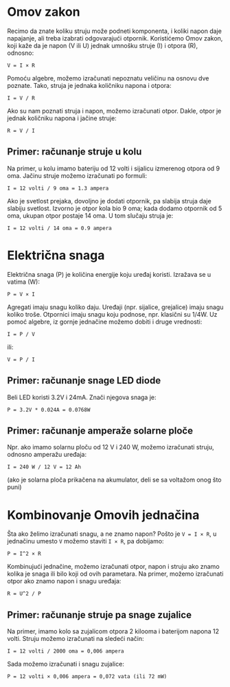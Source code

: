 # Omov zakon

Recimo da znate koliku struju može podneti komponenta, i koliki napon daje napajanje, ali treba izabrati odgovarajući otpornik. Koristićemo Omov zakon, koji kaže da je napon (V ili U) jednak umnošku struje (I) i otpora (R), odnosno:

```
V = I × R
```

Pomoću algebre, možemo izračunati nepoznatu veličinu na osnovu dve poznate. Tako, struja je jednaka količniku napona i otpora:

```
I = V / R
```

Ako su nam poznati struja i napon, možemo izračunati otpor. Dakle, otpor je jednak količniku napona i jačine struje:

```
R = V / I
```

## Primer: računanje struje u kolu

Na primer, u kolu imamo bateriju od 12 volti i sijalicu izmerenog otpora od 9 oma. Jačinu struje možemo izračunati po formuli:

```
I = 12 volti / 9 oma = 1.3 ampera
```

Ako je svetlost prejaka, dovoljno je dodati otpornik, pa slabija struja daje slabiju svetlost. Izvorno je otpor kola bio 9 oma; kada dodamo otpornik od 5 oma, ukupan otpor postaje 14 oma. U tom slučaju struja je:

```
I = 12 volti / 14 oma = 0.9 ampera
```

# Električna snaga

Električna snaga (P) je količina energije koju uređaj koristi. Izražava se u vatima (W):

```
P = V × I
```

Agregati imaju snagu koliko daju. Uređaji (npr. sijalice, grejalice) imaju snagu koliko troše. Otpornici imaju snagu koju podnose, npr. klasični su 1/4W. Uz pomoć algebre, iz gornje jednačine možemo dobiti i druge vrednosti:

```
I = P / V
```

ili:

```
V = P / I
```

## Primer: računanje snage LED diode

Beli LED koristi 3.2V i 24mA. Znači njegova snaga je:

```
P = 3.2V * 0.024A = 0.0768W
```

## Primer: računanje amperaže solarne ploče

Npr. ako imamo solarnu ploču od 12 V i 240 W, možemo izračunati struju, odnosno amperažu uređaja:

```
I = 240 W / 12 V = 12 Ah 
```

(ako je solarna ploča prikačena na akumulator, deli se sa voltažom onog što puni)

# Kombinovanje Omovih jednačina

Šta ako želimo izračunati snagu, a ne znamo napon? Pošto je `V = I × R`, u jednačinu umesto `V` možemo staviti `I × R`, pa dobijamo:

```
P = I^2 × R
```

Kombinujući jednačine, možemo izračunati otpor, napon i struju ako znamo kolika je snaga ili bilo koji od ovih parametara. Na primer, možemo izračunati otpor ako znamo napon i snagu uređaja:

```
R = U^2 / P
```

## Primer: računanje struje pa snage zujalice

Na primer, imamo kolo sa zujalicom otpora 2 kilooma i baterijom napona 12 volti. Struju možemo izračunati na sledeći način:

```
I = 12 volti / 2000 oma = 0,006 ampera
```

Sada možemo izračunati i snagu zujalice:

```
P = 12 volti × 0,006 ampera = 0,072 vata (ili 72 mW)
```
